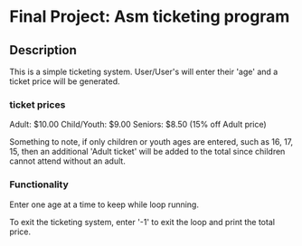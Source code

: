 # Final Project: Asm ticketing program

## Description

This is a simple ticketing system. User/User's will enter their 'age' and a ticket price will be generated. 

### ticket prices
Adult: $10.00
Child/Youth: $9.00
Seniors: $8.50 (15% off Adult price)

Something to note, if only children or youth ages are entered, such as 16, 17, 15, then an additional 'Adult ticket' will be added to the total since children cannot attend without an adult.

### Functionality

Enter one age at a time to keep while loop running.

To exit the ticketing system, enter '-1' to exit the loop and print the total price.
